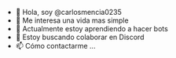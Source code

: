 - 👋 Hola, soy @carlosmencia0235
- 👀 Me interesa una vida mas simple
- 🌱 Actualmente estoy aprendiendo a hacer bots
- 💞️ Estoy buscando colaborar en Discord
- 📫 Cómo contactarme ...

<!---
carlosmencia0235/carlosmencia0235 is a ✨ special ✨ repository because its `README.md` (this file) appears on your GitHub profile.
You can click the Preview link to take a look at your changes.
--->
